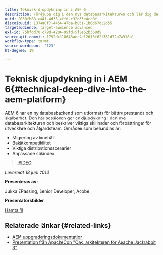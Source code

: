```yaml
---
title: Teknisk djupdykning in i AEM 6
description: Fördjupa dig i den nya databasarkitekturen och lär dig de viktigaste skillnaderna och förbättringarna för utvecklare och verksamhetsteam.
uuid: 8038fb68-e841-4d35-affd-c32d53e4cc8f
discoiquuid: 1374a0f7-4456-47ba-b061-1b6d67d12d55
targetaudience: target-audience advanced
exl-id: 75bfdd70-c79d-4206-99fd-5f8e62b368d9
source-git-commit: 1792dc318643aec2c12613f621361d72a7a918b1
workflow-type: tm+mt
source-wordcount: '123'
ht-degree: 1%

---
```


# Teknisk djupdykning in i AEM 6{#technical-deep-dive-into-the-aem-platform}

AEM 6 har en ny databasbackend som utformats för bättre prestanda och skalbarhet. Den här sessionen ger en djupdykning i den nya databasarkitekturen och beskriver viktiga skillnader och förbättringar för utvecklare och åtgärdsteam. Områden som behandlas är:

* Migrering av innehåll
* Bakåtkompatibilitet
* Viktiga distributionsscenarier
* Anpassade sökindex

>[!VIDEO](https://video.tv.adobe.com/v/19518/?quality=9)

*Levererat 18 juni 2014*

**Presenteras av:**

Jukka ZPassing, Senior Developer, Adobe

**Presentatörsbilder**

[Hämta fil](assets/technical-deep-dive-of-the-aem-6-platform.pdf)

## Relaterade länkar {#related-links}

* [AEM uppgraderingsdokumentation](https://docs.adobe.com/content/docs/en/aem/6-0/deploy/upgrade.html)
* [Presentation från ApacheCon &quot;Oak, arkitekturen för Apache Jackrabbit 3&quot;](https://www.slideshare.net/jukka/oak-the-architecture-of-apache-jackrabbit-3)
